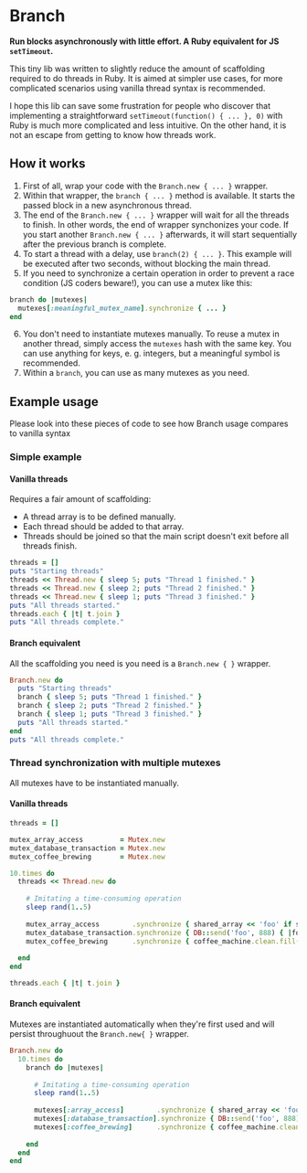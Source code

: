 Branch
======

**Run blocks asynchronously with little effort. A Ruby equivalent for JS `setTimeout`.**

This tiny lib was written to slightly reduce the amount of scaffolding required to do threads in Ruby. It is aimed at simpler use cases, for more complicated scenarios using vanilla thread syntax is recommended.

I hope this lib can save some frustration for people who discover that implementing a straightforward `setTimeout(function() { ... }, 0)` with Ruby is much more complicated and less intuitive. On the other hand, it is not an escape from getting to know how threads work.


How it works
------------

1. First of all, wrap your code with the `Branch.new { ... }` wrapper.
2. Within that wrapper, the `branch { ... }` method is available. It starts the passed block in a new asynchronous thread.
3. The end of the `Branch.new { ... }` wrapper will wait for all the threads to finish. In other words, the end of wrapper synchonizes your code. If you start another `Branch.new { ... }` afterwards, it will start sequentially after the previous branch is complete.
4. To start a thread with a delay, use `branch(2) { ... }`. This example will be executed after two seconds, without blocking the main thread.
5. If you need to synchronize a certain operation in order to prevent a race condition (JS coders beware!), you can use a mutex like this:
  
  ```rb
  branch do |mutexes|
    mutexes[:meaningful_mutex_name].synchronize { ... }
  end
  ```

6. You don't need to instantiate mutexes manually. To reuse a mutex in another thread, simply access the `mutexes` hash with the same key. You can use anything for keys, e. g. integers, but a meaningful symbol is recommended.
7. Within a `branch`, you can use as many mutexes as you need.



Example usage
-------------

Please look into these pieces of code to see how Branch usage compares to vanilla syntax


### Simple example

#### Vanilla threads

Requires a fair amount of scaffolding:

* A thread array is to be defined manually.
* Each thread should be added to that array.
* Threads should be joined so that the main script doesn't exit before all threads finish.

```rb
threads = []
puts "Starting threads"
threads << Thread.new { sleep 5; puts "Thread 1 finished." }
threads << Thread.new { sleep 2; puts "Thread 2 finished." }
threads << Thread.new { sleep 1; puts "Thread 3 finished." }
puts "All threads started."
threads.each { |t| t.join }
puts "All threads complete."
```


#### Branch equivalent

All the scaffolding you need is you need is a `Branch.new { }` wrapper.

```ruby
Branch.new do
  puts "Starting threads"
  branch { sleep 5; puts "Thread 1 finished." }
  branch { sleep 2; puts "Thread 2 finished." }
  branch { sleep 1; puts "Thread 3 finished." }
  puts "All threads started."
end
puts "All threads complete."
```




### Thread synchronization with multiple mutexes

All mutexes have to be instantiated manually.

#### Vanilla threads

```rb
threads = []

mutex_array_access         = Mutex.new
mutex_database_transaction = Mutex.new
mutex_coffee_brewing       = Mutex.new

10.times do
  threads << Thread.new do
    
    # Imitating a time-consuming operation
    sleep rand(1..5)
    
    mutex_array_access        .synchronize { shared_array << 'foo' if shared_array.length < 5 }
    mutex_database_transaction.synchronize { DB::send('foo', 888) { |foo| foo.bar }}
    mutex_coffee_brewing      .synchronize { coffee_machine.clean.fill('water').make_coffee }
     
  end
end

threads.each { |t| t.join }
```


#### Branch equivalent

Mutexes are instantiated automatically when they're first used and will persist throughuout the `Branch.new{ }` wrapper.

```ruby
Branch.new do
  10.times do
    branch do |mutexes|
      
      # Imitating a time-consuming operation
      sleep rand(1..5)
    
      mutexes[:array_access]        .synchronize { shared_array << 'foo' if shared_array.length < 5 }
      mutexes[:database_transaction].synchronize { DB::send('foo', 888) { |foo| foo.bar }}
      mutexes[:coffee_brewing]      .synchronize { coffee_machine.clean.fill('water').make_coffee }
      
    end
  end
end
```
